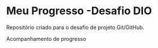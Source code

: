 # Meu Progresso -Desafio DIO
Repositório criado para o desafio de projeto Git/GitHub.

Acompanhamento de progresso
